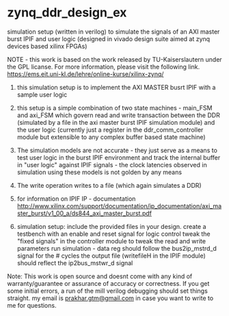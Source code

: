 # zynq_ddr_design_ex
simulation setup (written in verilog) to simulate the signals of an AXI master burst IPIF and user logic (designed in vivado design suite aimed at zynq devices based xilinx FPGAs)

NOTE - this work is based on the work released by TU-Kaiserslautern under the GPL licanse. For more information, please visit the following link. 
https://ems.eit.uni-kl.de/lehre/online-kurse/xilinx-zynq/



1. this simulation setup is to implement the AXI MASTER busrt IPIF with a sample user logic
2. this setup is a simple combination of two state machines - main_FSM and axi_FSM which govern read and write transaction between the DDR (simulated by a file in the axi master burst IPIF simulation module) and the user logic (currently just a register in the ddr_comm_controller module but extensible to any complex buffer based state machine)
3. The simulation models are not accurate - they just serve as a means to test user logic in the burst IPIF environment and track the internal buffer in "user logic" against IPIF signals - the clock latencies observed in simulation using these models is not golden by any means
4. The write operation writes to a file (which again simulates a DDR)
5. for information on IPIF IP - documentation 
http://www.xilinx.com/support/documentation/ip_documentation/axi_master_burst/v1_00_a/ds844_axi_master_burst.pdf

6. simulation setup:
   include the provided files in your design.
  create a testbench with an enable and reset signal for logic control
  tweak the "fixed signals" in the controller module to tweak the read and write parameters
  run simulation - data reg should follow the bus2ip_mstrd_d signal for the #<burst length> cycles
  the output file (writefileH in the IPIF module) should reflect the ip2bus_mstwr_d signal

Note: This work is open source and doesnt come with any kind of warranty/guarantee or assurance of accuracy or correctness. If you get some initial errors, a run of the mill verilog debugging should set things straight. my email is prakhar.gtm@gmail.com in case you want to write to me for questions.  
